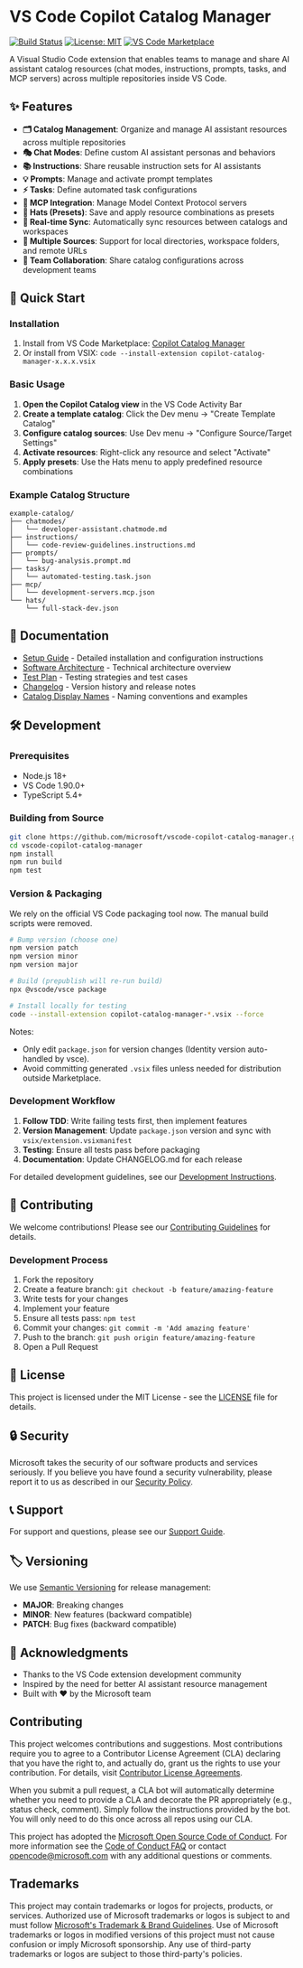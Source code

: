 # VS Code Copilot Catalog Manager

[![Build Status](https://github.com/microsoft/vscode-copilot-catalog-manager/actions/workflows/ci.yml/badge.svg)](https://github.com/microsoft/vscode-copilot-catalog-manager/actions/workflows/ci.yml)
[![License: MIT](https://img.shields.io/badge/License-MIT-yellow.svg)](https://opensource.org/licenses/MIT)
[![VS Code Marketplace](https://img.shields.io/visual-studio-marketplace/v/microsoft.copilot-catalog-manager)](https://marketplace.visualstudio.com/items?itemName=microsoft.copilot-catalog-manager)

A Visual Studio Code extension that enables teams to manage and share AI assistant catalog resources (chat modes, instructions, prompts, tasks, and MCP servers) across multiple repositories inside VS Code.

## ✨ Features

- **🗂️ Catalog Management**: Organize and manage AI assistant resources across multiple repositories
- **🎭 Chat Modes**: Define custom AI assistant personas and behaviors
- **📚 Instructions**: Share reusable instruction sets for AI assistants
- **💡 Prompts**: Manage and activate prompt templates
- **⚡ Tasks**: Define automated task configurations
- **🔧 MCP Integration**: Manage Model Context Protocol servers
- **🎩 Hats (Presets)**: Save and apply resource combinations as presets
- **🔄 Real-time Sync**: Automatically sync resources between catalogs and workspaces
- **🎯 Multiple Sources**: Support for local directories, workspace folders, and remote URLs
- **🚀 Team Collaboration**: Share catalog configurations across development teams

## 🚀 Quick Start

### Installation

1. Install from VS Code Marketplace: [Copilot Catalog Manager](https://marketplace.visualstudio.com/items?itemName=microsoft.copilot-catalog-manager)
2. Or install from VSIX: `code --install-extension copilot-catalog-manager-x.x.x.vsix`

### Basic Usage

1. **Open the Copilot Catalog view** in the VS Code Activity Bar
2. **Create a template catalog**: Click the Dev menu → "Create Template Catalog"
3. **Configure catalog sources**: Use Dev menu → "Configure Source/Target Settings"
4. **Activate resources**: Right-click any resource and select "Activate"
5. **Apply presets**: Use the Hats menu to apply predefined resource combinations

### Example Catalog Structure

```
example-catalog/
├── chatmodes/
│   └── developer-assistant.chatmode.md
├── instructions/
│   └── code-review-guidelines.instructions.md
├── prompts/
│   └── bug-analysis.prompt.md
├── tasks/
│   └── automated-testing.task.json
├── mcp/
│   └── development-servers.mcp.json
└── hats/
    └── full-stack-dev.json
```

## 📖 Documentation

- [Setup Guide](./SETUP_GUIDE.md) - Detailed installation and configuration instructions
- [Software Architecture](./SOFTWARE_ARCHITECTURE_SPECIFICATION.md) - Technical architecture overview
- [Test Plan](./TESTPLAN.md) - Testing strategies and test cases
- [Changelog](./CHANGELOG.md) - Version history and release notes
- [Catalog Display Names](./CATALOG_DISPLAY_NAMES_EXAMPLE.md) - Naming conventions and examples

## 🛠️ Development

### Prerequisites
- Node.js 18+
- VS Code 1.90.0+
- TypeScript 5.4+

### Building from Source
```bash
git clone https://github.com/microsoft/vscode-copilot-catalog-manager.git
cd vscode-copilot-catalog-manager
npm install
npm run build
npm test
```

### Version & Packaging
We rely on the official VS Code packaging tool now. The manual build scripts were removed.

```bash
# Bump version (choose one)
npm version patch
npm version minor
npm version major

# Build (prepublish will re-run build)
npx @vscode/vsce package

# Install locally for testing
code --install-extension copilot-catalog-manager-*.vsix --force
```

Notes:
- Only edit `package.json` for version changes (Identity version auto-handled by vsce).
- Avoid committing generated `.vsix` files unless needed for distribution outside Marketplace.

### Development Workflow

1. **Follow TDD**: Write failing tests first, then implement features
2. **Version Management**: Update `package.json` version and sync with `vsix/extension.vsixmanifest`
3. **Testing**: Ensure all tests pass before packaging
4. **Documentation**: Update CHANGELOG.md for each release

For detailed development guidelines, see our [Development Instructions](./.github/instructions/development.instructions.md).

## 🤝 Contributing

We welcome contributions! Please see our [Contributing Guidelines](./CONTRIBUTING.md) for details.

### Development Process

1. Fork the repository
2. Create a feature branch: `git checkout -b feature/amazing-feature`
3. Write tests for your changes
4. Implement your feature
5. Ensure all tests pass: `npm test`
6. Commit your changes: `git commit -m 'Add amazing feature'`
7. Push to the branch: `git push origin feature/amazing-feature`
8. Open a Pull Request

## 📄 License

This project is licensed under the MIT License - see the [LICENSE](LICENSE) file for details.

## 🔒 Security

Microsoft takes the security of our software products and services seriously. If you believe you have found a security vulnerability, please report it to us as described in our [Security Policy](SECURITY.md).

## 📞 Support

For support and questions, please see our [Support Guide](SUPPORT.md).

## 🏷️ Versioning

We use [Semantic Versioning](https://semver.org/) for release management:
- **MAJOR**: Breaking changes
- **MINOR**: New features (backward compatible)
- **PATCH**: Bug fixes (backward compatible)

## 🙏 Acknowledgments

- Thanks to the VS Code extension development community
- Inspired by the need for better AI assistant resource management
- Built with ❤️ by the Microsoft team

## Contributing

This project welcomes contributions and suggestions.  Most contributions require you to agree to a
Contributor License Agreement (CLA) declaring that you have the right to, and actually do, grant us
the rights to use your contribution. For details, visit [Contributor License Agreements](https://cla.opensource.microsoft.com).

When you submit a pull request, a CLA bot will automatically determine whether you need to provide
a CLA and decorate the PR appropriately (e.g., status check, comment). Simply follow the instructions
provided by the bot. You will only need to do this once across all repos using our CLA.

This project has adopted the [Microsoft Open Source Code of Conduct](https://opensource.microsoft.com/codeofconduct/).
For more information see the [Code of Conduct FAQ](https://opensource.microsoft.com/codeofconduct/faq/) or
contact [opencode@microsoft.com](mailto:opencode@microsoft.com) with any additional questions or comments.

## Trademarks

This project may contain trademarks or logos for projects, products, or services. Authorized use of Microsoft
trademarks or logos is subject to and must follow
[Microsoft's Trademark & Brand Guidelines](https://www.microsoft.com/legal/intellectualproperty/trademarks/usage/general).
Use of Microsoft trademarks or logos in modified versions of this project must not cause confusion or imply Microsoft sponsorship.
Any use of third-party trademarks or logos are subject to those third-party's policies.
